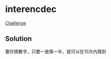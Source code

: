 
# interencdec
[Challenge](https://play.picoctf.org/practice/challenge/442)

## Solution
要你猜數字，只要一直猜一半，就可以在10次內猜到